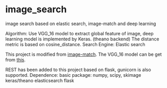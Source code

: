 # image_search
image search based on elastic search, image-match and deep learning

Algorithm: Use VGG_16 model to extract global feature of image, deep learning model is implemented by Keras. (theano backend) The distance metric is based on cosine_distance.
Search Engine: Elastic search

This project is modified from [image-match](https://github.com/ascribe/image-match).
The VGG_16 model can be get from [this](http://files.heuritech.com/weights/vgg16_weights.h5).

REST has been added to this project based on flask, gunicorn is also supported. 
Dependence:
  basic package: numpy, scipy, skimage
  keras/theano
  elasticsearch
  flask

